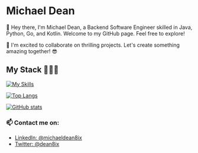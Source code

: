 # Michael Dean
👋 Hey there, I'm Michael Dean, a Backend Software Engineer skilled in Java, Python, Go, and Kotlin. Welcome to my GitHub page. Feel free to explore!

💞️ I'm excited to collaborate on thrilling projects. Let's create something amazing together! 😎

## My Stack 🧑🏽‍💻

[![My Skills](https://skillicons.dev/icons?i=java,spring,python,django,kotlin,javascript,ts,postgres,mongodb,mysql,&theme=dark)](https://skillicons.dev)

[![Top Langs](https://github-readme-stats.vercel.app/api?username=intelliDean&theme=algolia&show_icons=true&hide_border=false&rank_icon=github&border_color=0595de66)](https://github.com/intelliDean) 

[![GitHub stats](https://github-readme-stats.vercel.app/api/top-langs?username=intelliDean&hide=html,stylus,blade,jupyter%20notebook,python,css,shell,batchfile,dockerfile&theme=algolia&show_icons=true&hide_border=false&layout=compact&border_color=0595de66)](https://github.com/intelliDean)
<!--- 👀 I’m interested in ...
- 🌱 I’m currently learning ...
- 💞️ I’m looking to collaborate on ... --->

### 📫 Contact me on:
- [LinkedIn: @michaeldean8ix](https://www.linkedin.com/in/michaeldean8ix/)
- [Twitter: @dean8ix](https://twitter.com/dean8ix)

<!---
intelliDean/intelliDean is a ✨ special ✨ repository because its `README.md` (this file) appears on your GitHub profile.
You can click the Preview link to take a look at your changes.
--->







<!--
**intelliDean/intelliDean** is a ✨ _special_ ✨ repository because its `README.md` (this file) appears on your GitHub profile.

Here are some ideas to get you started:

- 🔭 I’m currently working on ...
- 🌱 I’m currently learning ...
- 👯 I’m looking to collaborate on ...
- 🤔 I’m looking for help with ...
- 💬 Ask me about ...
- 📫 How to reach me: ...
- 😄 Pronouns: ...
- ⚡ Fun fact: ...
-->
